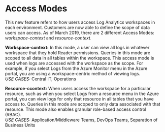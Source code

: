 # Access Modes 
This new feature refers to how users access Log Analytics workspaces in each environment. Customers are now able to define the 
scope of data users can access. As of March 2019, there are 2 different Access Modes: <i>workspace-context</i> and <i>resource-context</i>.

**Workspace-context:**
In this mode, a user can view all logs in whatever workspace that they hold Reader permissions. Queries in this mode are scoped
to all data in all tables within the workspace. This access mode is used when logs are accessed with the workspace as the 
scope. For example, if you select Logs from the Azure Monitor menu in the Azure portal, you are using a workspace-centric
method of viewing logs.
<br><i>USE CASES:</i> Central IT, Operations

**Resource-ccontext:**
When users access the workspace for a particular resource, such as when you select Logs from a resource menu in the Azure 
portal, you can view logs for only that resource in all tables that you have access to. Queries in this mode are scoped to only
data associated with that resource. This mode also enables granular role-based access control (RBAC).
<br><i>USE CASES:</i> Application/Middleware Teams, DevOps Teams, Separation of Business Units
